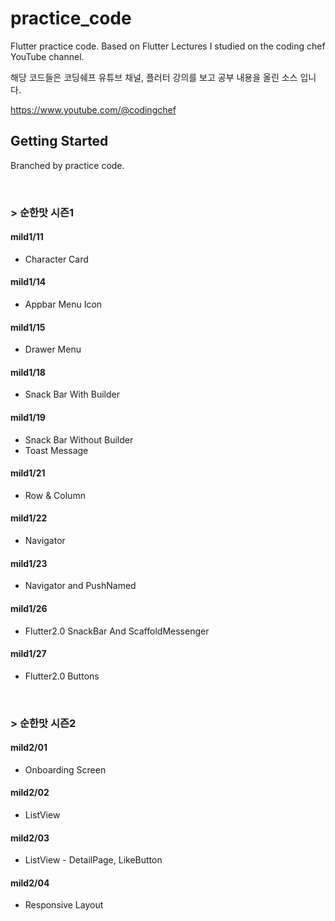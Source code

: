 # practice_code

Flutter practice code.
Based on Flutter Lectures I studied on the coding chef YouTube channel.

해당 코드들은 코딩쉐프 유튜브 채널, 플러터 강의를 보고 공부 내용을 올린 소스 입니다.

https://www.youtube.com/@codingchef

## Getting Started
Branched by practice code.

<br>

### > 순한맛 시즌1
#### mild1/11 <br>
* Character Card

#### mild1/14 <br>
* Appbar Menu Icon

#### mild1/15 <br>
* Drawer Menu

#### mild1/18 <br>
* Snack Bar With Builder

#### mild1/19 <br>
* Snack Bar Without Builder
* Toast Message

#### mild1/21 <br>
* Row & Column

#### mild1/22 <br>
* Navigator

#### mild1/23 <br>
* Navigator and PushNamed

#### mild1/26 <br>
* Flutter2.0 SnackBar And ScaffoldMessenger

#### mild1/27 <br>
* Flutter2.0 Buttons

<br>

### > 순한맛 시즌2
#### mild2/01 <br>
* Onboarding Screen

#### mild2/02 <br>
* ListView

#### mild2/03 <br>
* ListView - DetailPage, LikeButton

#### mild2/04 <br>
* Responsive Layout